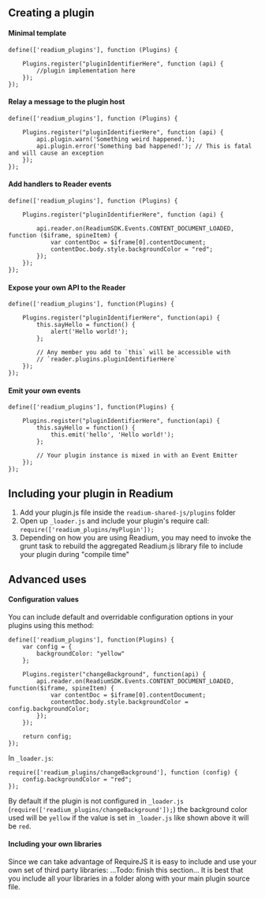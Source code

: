 ## Creating a plugin

#### Minimal template
```
define(['readium_plugins'], function (Plugins) {

    Plugins.register("pluginIdentifierHere", function (api) {
        //plugin implementation here
    });
});
```

#### Relay a message to the plugin host
```
define(['readium_plugins'], function (Plugins) {

    Plugins.register("pluginIdentifierHere", function (api) {
        api.plugin.warn('Something weird happened.');
        api.plugin.error('Something bad happened!'); // This is fatal and will cause an exception
    });
});
```

#### Add handlers to Reader events
```
define(['readium_plugins'], function (Plugins) {

    Plugins.register("pluginIdentifierHere", function (api) {

        api.reader.on(ReadiumSDK.Events.CONTENT_DOCUMENT_LOADED, function ($iframe, spineItem) {
            var contentDoc = $iframe[0].contentDocument;
            contentDoc.body.style.backgroundColor = "red";
        });
    });
});
```

#### Expose your own API to the Reader
```
define(['readium_plugins'], function(Plugins) {

    Plugins.register("pluginIdentifierHere", function(api) {
        this.sayHello = function() {
            alert('Hello world!');
        };

        // Any member you add to `this` will be accessible with
        // `reader.plugins.pluginIdentifierHere`
    });
});
```

#### Emit your own events
```
define(['readium_plugins'], function(Plugins) {

    Plugins.register("pluginIdentifierHere", function(api) {
        this.sayHello = function() {
            this.emit('hello', 'Hello world!');
        };

        // Your plugin instance is mixed in with an Event Emitter
    });
});
```

## Including your plugin in Readium

1. Add your plugin.js file inside the `readium-shared-js/plugins` folder
2. Open up `_loader.js` and include your plugin's require call: `require(['readium_plugins/myPlugin']);`
3. Depending on how you are using Readium, you may need to invoke the grunt task to rebuild the aggregated Readium.js library file to include your plugin during "compile time"


## Advanced uses

#### Configuration values
You can include default and overridable configuration options in your plugins using this method:
```
define(['readium_plugins'], function(Plugins) {
    var config = {
        backgroundColor: "yellow"
    };

    Plugins.register("changeBackground", function(api) {
        api.reader.on(ReadiumSDK.Events.CONTENT_DOCUMENT_LOADED, function($iframe, spineItem) {
            var contentDoc = $iframe[0].contentDocument;
            contentDoc.body.style.backgroundColor = config.backgroundColor;
        });
    });

    return config;
});
```

In `_loader.js`:
```
require(['readium_plugins/changeBackground'], function (config) {
    config.backgroundColor = "red";
});
```

By default if the plugin is not configured in `_loader.js` (`require(['readium_plugins/changeBackground']);`) the background color used will be `yellow`
if the value is set in `_loader.js` like shown above it will be `red`.

#### Including your own libraries

Since we can take advantage of RequireJS it is easy to include and use your own set of third party libraries:
...Todo: finish this section...
It is best that you include all your libraries in a folder along with your main plugin source file.
